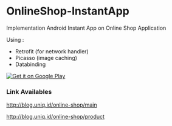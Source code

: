 # OnlineShop-InstantApp
Implementation Android Instant App on Online Shop Application

Using :
- Retrofit (for network handler)
- Picasso (image caching)
- Databinding


[![Get it on Google Play](https://play.google.com/intl/en_us/badges/images/generic/en_badge_web_generic.png)](https://play.google.com/store/apps/details?id=com.annasblackhat.onlineshop)

### Link Availables
http://blog.uniq.id/online-shop/main

http://blog.uniq.id/online-shop/product
